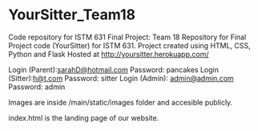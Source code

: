 # YourSitter_Team18
Code repository for ISTM 631 Final Project: Team 18
Repository for Final Project code (YourSitter) for ISTM 631. Project created using HTML, CSS, Python and Flask 
Hosted at http://yoursitter.herokuapp.com/

Login (Parent):sarahD@hotmail.com Password: pancakes
Login (Sitter):h@t.com Password: sitter
Login (Admin): admin@admin.com Password: admin

Images are inside /main/static/images folder and accesible publicly.

index.html is the landing page of our website.
